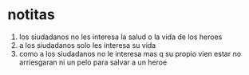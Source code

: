 # notitas 
1. los siudadanos no les interesa la salud o la vida de los heroes
2. a los siudadanos solo les interesa su vida
3. como a los siudadanos no le interesa mas q su propio vien estar no arriesgaran ni un pelo para salvar a un heroe
